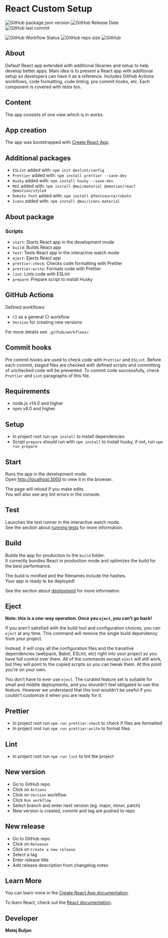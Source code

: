# React Custom Setup

![GitHub package.json version](https://img.shields.io/github/package-json/v/matejb6/react-custom-setup)
![GitHub Release Date](https://img.shields.io/github/release-date/matejb6/react-custom-setup)
![GitHub last commit](https://img.shields.io/github/last-commit/matejb6/react-custom-setup)

![GitHub Workflow Status](https://img.shields.io/github/workflow/status/matejb6/react-custom-setup/CI)
![GitHub repo size](https://img.shields.io/github/repo-size/matejb6/react-custom-setup)
![GitHub](https://img.shields.io/github/license/matejb6/react-custom-setup)

## About
Default React app extended with additional libraries and setup to help develop better apps.
Main idea is to present a React app with additional setup so developers can have it as a reference.
Includes GitHub Actions workflows, code formatting, code linting, pre commit hooks, etc.
Each component is covered with tests too.

## Content
The app consists of one view which is in works.

## App creation
The app was bootstrapped with [Create React App](https://github.com/facebook/create-react-app).

## Additional packages
* `ESLint` added with: `npm init @eslint/config`
* `Prettier` added with: `npm install prettier --save-dev`
* `Husky` added with: `npm install husky --save-dev`
* `MUI` added with: `npm install @mui/material @emotion/react @emotion/styled`
* `Roboto Font` added with: `npm install @fontsource/roboto`
* `Icons` added with: `npm install @mui/icons-material`

## About package
### Scripts
* `start`: Starts React app in the development mode
* `build`: Builds React app
* `test`: Tests React app in the interactive watch mode
* `eject`: Ejects React app
* `prettier:check`: Checks code formatting with Prettier
* `prettier:write`: Formats code with Prettier
* `lint`: Lints code with ESLint
* `prepare`: Prepare script to install Husky

## GitHub Actions
Defined workflows:
* `CI` as a general CI workflow
* `Version` for creating new versions

For more details see `.github/workflows/`.

## Commit hooks
Pre commit hooks are used to check code with `Prettier` and `ESLint`.
Before each commit, staged files are checked with defined scripts and committing of unchecked code will be prevented.
To commit code successfully, check `Prettier` and `Lint` paragraphs of this file.

## Requirements
* node.js v14.0 and higher
* npm v6.0 and higher

## Setup
* In project root run `npm install` to install dependencies
* Script `prepare` should run with `npm install` to install husky, if not, run `npm run prepare`

## Start
Runs the app in the development mode.\
Open [http://localhost:3000](http://localhost:3000) to view it in the browser.

The page will reload if you make edits.\
You will also see any lint errors in the console.

## Test
Launches the test runner in the interactive watch mode.\
See the section about [running tests](https://facebook.github.io/create-react-app/docs/running-tests) for more information.

## Build
Builds the app for production to the `build` folder.\
It correctly bundles React in production mode and optimizes the build for the best performance.

The build is minified and the filenames include the hashes.\
Your app is ready to be deployed!

See the section about [deployment](https://facebook.github.io/create-react-app/docs/deployment) for more information.

## Eject
**Note: this is a one-way operation. Once you `eject`, you can’t go back!**

If you aren’t satisfied with the build tool and configuration choices, you can `eject` at any time. This command will remove the single build dependency from your project.

Instead, it will copy all the configuration files and the transitive dependencies (webpack, Babel, ESLint, etc) right into your project so you have full control over them. All of the commands except `eject` will still work, but they will point to the copied scripts so you can tweak them. At this point you’re on your own.

You don’t have to ever use `eject`. The curated feature set is suitable for small and middle deployments, and you shouldn’t feel obligated to use this feature. However we understand that this tool wouldn’t be useful if you couldn’t customize it when you are ready for it.

## Prettier
* In project root run `npm run prettier:check` to check if files are formatted
* In project root run `npm run prettier:write` to format files

## Lint
* In project root run `npm run lint` to lint the project

## New version
* Go to GitHub repo
* Click on `Actions`
* Click on `Version` workflow
* Click `Run workflow`
* Select branch and enter next version (eg. major, minor, patch)
* New version is created, commit and tag are pushed to repo

## New release
* Go to GitHub repo
* Click on `Releases`
* Click on `Create a new release`
* Select a tag
* Enter release title
* Add release description from changelog notes

## Learn More
You can learn more in the [Create React App documentation](https://facebook.github.io/create-react-app/docs/getting-started).

To learn React, check out the [React documentation](https://reactjs.org/).

## Developer
**Matej Buljan**
